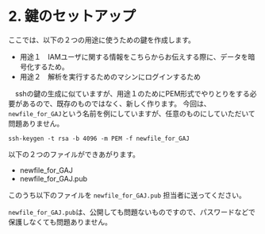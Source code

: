 # 2. 鍵のセットアップ

ここでは、以下の２つの用途に使うための鍵を作成します。

- 用途１　IAMユーザに関する情報をこちらからお伝えする際に、データを暗号化するため。
- 用途２　解析を実行するためのマシンにログインするため

　sshの鍵の生成に似ていますが、用途１のためにPEM形式でやりとりをする必要があるので、既存のものではなく、新しく作ります。
今回は、`newfile_for_GAJ`という名前を例にしていますが、任意のものにしていただいて問題ありません。

```console
ssh-keygen -t rsa -b 4096 -m PEM -f newfile_for_GAJ
```

以下の２つのファイルができあがります。

- newfile_for_GAJ
- newfile_for_GAJ.pub

このうち以下のファイルを `newfile_for_GAJ.pub` 担当者に送ってください。

`newfile_for_GAJ.pub`は、公開しても問題ないものですので、パスワードなどで保護しなくても問題ありません。
